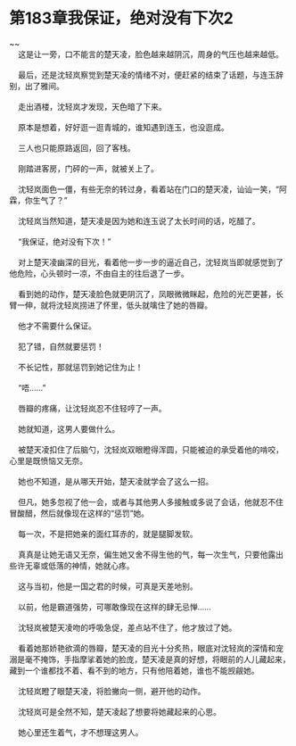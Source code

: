 # 第183章我保证，绝对没有下次2
~~<br>&nbsp;&nbsp;&nbsp;&nbsp;这是让一旁，口不能言的楚天凌，脸色越来越阴沉，周身的气压也越来越低。<br><br>&nbsp;&nbsp;&nbsp;&nbsp;最后，还是沈轻岚察觉到楚天凌的情绪不对，便赶紧的结束了话题，与连玉辞别，出了雅间。<br><br>&nbsp;&nbsp;&nbsp;&nbsp;走出酒楼，沈轻岚才发现，天色暗了下来。<br><br>&nbsp;&nbsp;&nbsp;&nbsp;原本是想着，好好逛一逛青城的，谁知遇到连玉，也没逛成。<br><br>&nbsp;&nbsp;&nbsp;&nbsp;三人也只能原路返回，回了客栈。<br><br>&nbsp;&nbsp;&nbsp;&nbsp;刚踏进客房，门砰的一声，就被关上了。<br><br>&nbsp;&nbsp;&nbsp;&nbsp;沈轻岚面色一僵，有些无奈的转过身，看着站在门口的楚天凌，讪讪一笑，“阿霖，你生气了？”<br><br>&nbsp;&nbsp;&nbsp;&nbsp;沈轻岚当然知道，楚天凌是因为她和连玉说了太长时间的话，吃醋了。<br><br>&nbsp;&nbsp;&nbsp;&nbsp;“我保证，绝对没有下次！”<br><br>&nbsp;&nbsp;&nbsp;&nbsp;对上楚天凌幽深的目光，看着他一步一步的逼近自己，沈轻岚当即就感觉到了他危险，心头顿时一凉，不由自主的往后退了一步。<br><br>&nbsp;&nbsp;&nbsp;&nbsp;看到她的动作，楚天凌脸色就更阴沉了，凤眼微微眯起，危险的光芒更甚，长臂一伸，就将沈轻岚捞进了怀里，低头就噙住了她的唇瓣。<br><br>&nbsp;&nbsp;&nbsp;&nbsp;他才不需要什么保证。<br><br>&nbsp;&nbsp;&nbsp;&nbsp;犯了错，自然就要惩罚！<br><br>&nbsp;&nbsp;&nbsp;&nbsp;不长记性，那就惩罚到她记住为止！<br><br>&nbsp;&nbsp;&nbsp;&nbsp;“唔……”<br><br>&nbsp;&nbsp;&nbsp;&nbsp;唇瓣的疼痛，让沈轻岚忍不住轻哼了一声。<br><br>&nbsp;&nbsp;&nbsp;&nbsp;她就知道，这男人要做什么。<br><br>&nbsp;&nbsp;&nbsp;&nbsp;被楚天凌扣住了后脑勺，沈轻岚双眼瞪得浑圆，只能被迫的承受着他的啃咬，心里是既愤恼又无奈。<br><br>&nbsp;&nbsp;&nbsp;&nbsp;她也不知道，是从哪天开始，楚天凌就学会了这么一招。<br><br>&nbsp;&nbsp;&nbsp;&nbsp;但凡，她多忽视了他一会，或者与其他男人多接触或多说了会话，他就忍不住冒酸醋，然后就像现在这样的“惩罚”她。<br><br>&nbsp;&nbsp;&nbsp;&nbsp;每一次，不是把她亲的面红耳赤的，就是腿脚发软。<br><br>&nbsp;&nbsp;&nbsp;&nbsp;真真是让她无语又无奈，偏生她又舍不得生他的气，每一次生气，只要他露出些许无辜或低落的神情，她就心疼。<br><br>&nbsp;&nbsp;&nbsp;&nbsp;这与当初，他是一国之君的时候，可真是天差地别。<br><br>&nbsp;&nbsp;&nbsp;&nbsp;以前，他是霸道强势，可哪敢像现在这样的肆无忌惮……<br><br>&nbsp;&nbsp;&nbsp;&nbsp;沈轻岚被楚天凌吻的呼吸急促，差点站不住了，他才放过了她。<br><br>&nbsp;&nbsp;&nbsp;&nbsp;看着她那娇艳欲滴的唇瓣，楚天凌的目光十分炙热，眼底对沈轻岚的深情和宠溺是毫不掩饰，手指摩挲着她的脸庞，楚天凌是真的好想，将眼前的人儿藏起来，藏到一个谁都找不着、看不到的地方，只有他陪着她，谁也不能觊觎她。<br><br>&nbsp;&nbsp;&nbsp;&nbsp;沈轻岚瞪了眼楚天凌，将脸撇向一侧，避开他的动作。<br><br>&nbsp;&nbsp;&nbsp;&nbsp;沈轻岚可是全然不知，楚天凌起了想要将她藏起来的心思。<br><br>&nbsp;&nbsp;&nbsp;&nbsp;她心里还生着气，才不想理这男人。<br><br>
                    

<script>_fwqdsqadxfw()</script>
<div><script>_dfwf1dw();</script></div>
<div><script>_dfwf1agdw();</script></div>
                